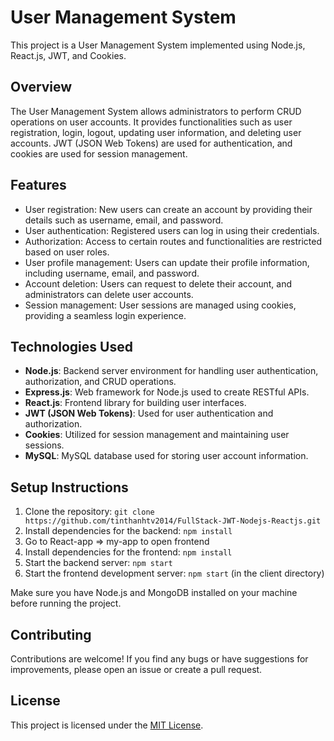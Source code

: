 # User Management System

This project is a User Management System implemented using Node.js, React.js, JWT, and Cookies.

## Overview

The User Management System allows administrators to perform CRUD operations on user accounts. It provides functionalities such as user registration, login, logout, updating user information, and deleting user accounts. JWT (JSON Web Tokens) are used for authentication, and cookies are used for session management.

## Features

- User registration: New users can create an account by providing their details such as username, email, and password.
- User authentication: Registered users can log in using their credentials.
- Authorization: Access to certain routes and functionalities are restricted based on user roles.
- User profile management: Users can update their profile information, including username, email, and password.
- Account deletion: Users can request to delete their account, and administrators can delete user accounts.
- Session management: User sessions are managed using cookies, providing a seamless login experience.

## Technologies Used

- **Node.js**: Backend server environment for handling user authentication, authorization, and CRUD operations.
- **Express.js**: Web framework for Node.js used to create RESTful APIs.
- **React.js**: Frontend library for building user interfaces.
- **JWT (JSON Web Tokens)**: Used for user authentication and authorization.
- **Cookies**: Utilized for session management and maintaining user sessions.
- **MySQL**: MySQL database used for storing user account information.
## Setup Instructions

1. Clone the repository: `git clone https://github.com/tinthanhtv2014/FullStack-JWT-Nodejs-Reactjs.git`
2. Install dependencies for the backend: `npm install`
3. Go to React-app => my-app to open frontend
4. Install dependencies for the frontend: `npm install`
5. Start the backend server: `npm start`
6. Start the frontend development server: `npm start` (in the client directory)

Make sure you have Node.js and MongoDB installed on your machine before running the project.

## Contributing

Contributions are welcome! If you find any bugs or have suggestions for improvements, please open an issue or create a pull request.

## License

This project is licensed under the [MIT License](LICENSE).

